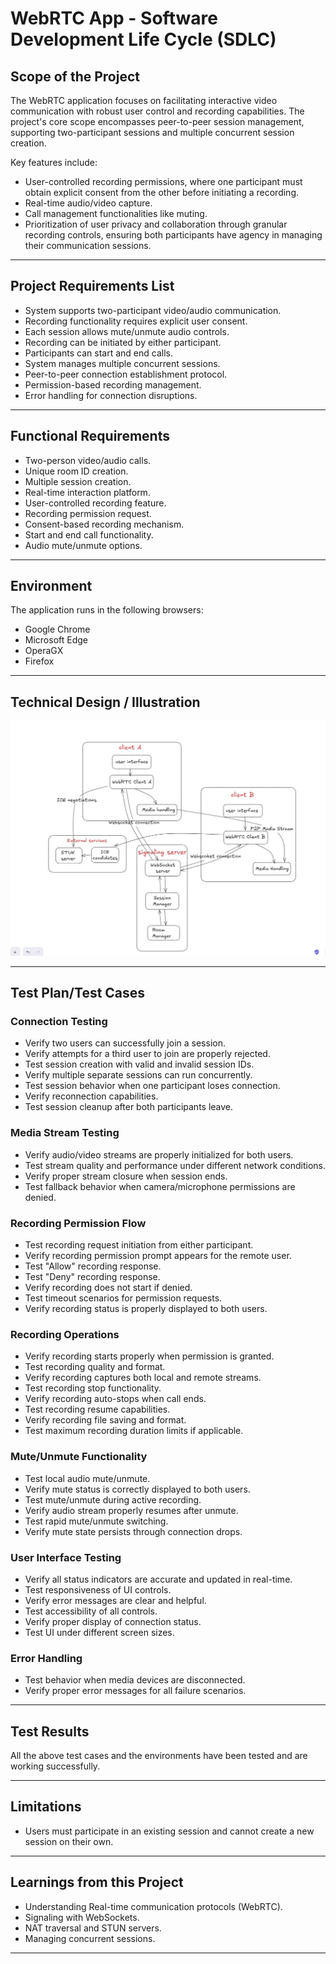 # WebRTC App - Software Development Life Cycle (SDLC)

## Scope of the Project

The WebRTC application focuses on facilitating interactive video communication with robust user control and recording capabilities. The project's core scope encompasses peer-to-peer session management, supporting two-participant sessions and multiple concurrent session creation. 

Key features include:
- User-controlled recording permissions, where one participant must obtain explicit consent from the other before initiating a recording.
- Real-time audio/video capture.
- Call management functionalities like muting.
- Prioritization of user privacy and collaboration through granular recording controls, ensuring both participants have agency in managing their communication sessions.

---

## Project Requirements List

- System supports two-participant video/audio communication.
- Recording functionality requires explicit user consent.
- Each session allows mute/unmute audio controls.
- Recording can be initiated by either participant.
- Participants can start and end calls.
- System manages multiple concurrent sessions.
- Peer-to-peer connection establishment protocol.
- Permission-based recording management.
- Error handling for connection disruptions.

---

## Functional Requirements

- Two-person video/audio calls.
- Unique room ID creation.
- Multiple session creation.
- Real-time interaction platform.
- User-controlled recording feature.
- Recording permission request.
- Consent-based recording mechanism.
- Start and end call functionality.
- Audio mute/unmute options.

---

## Environment

The application runs in the following browsers:
- Google Chrome
- Microsoft Edge
- OperaGX
- Firefox

---

## Technical Design / Illustration

![Technical Design](image.png)

---

## Test Plan/Test Cases

### Connection Testing

- Verify two users can successfully join a session.
- Verify attempts for a third user to join are properly rejected.
- Test session creation with valid and invalid session IDs.
- Verify multiple separate sessions can run concurrently.
- Test session behavior when one participant loses connection.
- Verify reconnection capabilities.
- Test session cleanup after both participants leave.

### Media Stream Testing

- Verify audio/video streams are properly initialized for both users.
- Test stream quality and performance under different network conditions.
- Verify proper stream closure when session ends.
- Test fallback behavior when camera/microphone permissions are denied.

### Recording Permission Flow

- Test recording request initiation from either participant.
- Verify recording permission prompt appears for the remote user.
- Test "Allow" recording response.
- Test "Deny" recording response.
- Verify recording does not start if denied.
- Test timeout scenarios for permission requests.
- Verify recording status is properly displayed to both users.

### Recording Operations

- Verify recording starts properly when permission is granted.
- Test recording quality and format.
- Verify recording captures both local and remote streams.
- Test recording stop functionality.
- Verify recording auto-stops when call ends.
- Test recording resume capabilities.
- Verify recording file saving and format.
- Test maximum recording duration limits if applicable.

### Mute/Unmute Functionality

- Test local audio mute/unmute.
- Verify mute status is correctly displayed to both users.
- Test mute/unmute during active recording.
- Verify audio stream properly resumes after unmute.
- Test rapid mute/unmute switching.
- Verify mute state persists through connection drops.

### User Interface Testing

- Verify all status indicators are accurate and updated in real-time.
- Test responsiveness of UI controls.
- Verify error messages are clear and helpful.
- Test accessibility of all controls.
- Verify proper display of connection status.
- Test UI under different screen sizes.

### Error Handling

- Test behavior when media devices are disconnected.
- Verify proper error messages for all failure scenarios.

---

## Test Results

All the above test cases and the environments have been tested and are working successfully.

---

## Limitations

- Users must participate in an existing session and cannot create a new session on their own.

---

## Learnings from this Project

- Understanding Real-time communication protocols (WebRTC).
- Signaling with WebSockets.
- NAT traversal and STUN servers.
- Managing concurrent sessions.

---
